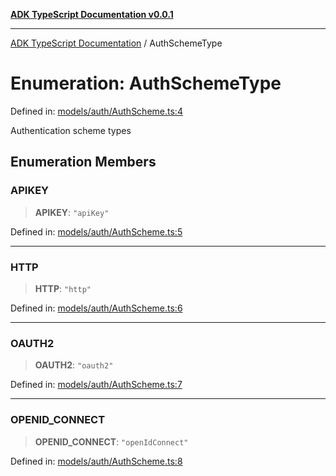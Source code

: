 [**ADK TypeScript Documentation v0.0.1**](../README.md)

***

[ADK TypeScript Documentation](../globals.md) / AuthSchemeType

# Enumeration: AuthSchemeType

Defined in: [models/auth/AuthScheme.ts:4](https://github.com/pontus-devoteam/adk-typescript/blob/9fe8a397cfb495545a029b2d9b6f8a0adf2c2de5/src/models/auth/AuthScheme.ts#L4)

Authentication scheme types

## Enumeration Members

### APIKEY

> **APIKEY**: `"apiKey"`

Defined in: [models/auth/AuthScheme.ts:5](https://github.com/pontus-devoteam/adk-typescript/blob/9fe8a397cfb495545a029b2d9b6f8a0adf2c2de5/src/models/auth/AuthScheme.ts#L5)

***

### HTTP

> **HTTP**: `"http"`

Defined in: [models/auth/AuthScheme.ts:6](https://github.com/pontus-devoteam/adk-typescript/blob/9fe8a397cfb495545a029b2d9b6f8a0adf2c2de5/src/models/auth/AuthScheme.ts#L6)

***

### OAUTH2

> **OAUTH2**: `"oauth2"`

Defined in: [models/auth/AuthScheme.ts:7](https://github.com/pontus-devoteam/adk-typescript/blob/9fe8a397cfb495545a029b2d9b6f8a0adf2c2de5/src/models/auth/AuthScheme.ts#L7)

***

### OPENID\_CONNECT

> **OPENID\_CONNECT**: `"openIdConnect"`

Defined in: [models/auth/AuthScheme.ts:8](https://github.com/pontus-devoteam/adk-typescript/blob/9fe8a397cfb495545a029b2d9b6f8a0adf2c2de5/src/models/auth/AuthScheme.ts#L8)
